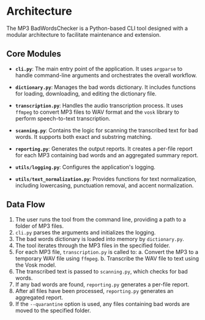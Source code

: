 # Architecture

The MP3 BadWordsChecker is a Python-based CLI tool designed with a modular architecture to facilitate maintenance and extension.

## Core Modules

-   **`cli.py`**: The main entry point of the application. It uses `argparse` to handle command-line arguments and orchestrates the overall workflow.

-   **`dictionary.py`**: Manages the bad words dictionary. It includes functions for loading, downloading, and editing the dictionary file.

-   **`transcription.py`**: Handles the audio transcription process. It uses `ffmpeg` to convert MP3 files to WAV format and the `vosk` library to perform speech-to-text transcription.

-   **`scanning.py`**: Contains the logic for scanning the transcribed text for bad words. It supports both exact and substring matching.

-   **`reporting.py`**: Generates the output reports. It creates a per-file report for each MP3 containing bad words and an aggregated summary report.

-   **`utils/logging.py`**: Configures the application's logging.

-   **`utils/text_normalization.py`**: Provides functions for text normalization, including lowercasing, punctuation removal, and accent normalization.

## Data Flow

1.  The user runs the tool from the command line, providing a path to a folder of MP3 files.
2.  `cli.py` parses the arguments and initializes the logging.
3.  The bad words dictionary is loaded into memory by `dictionary.py`.
4.  The tool iterates through the MP3 files in the specified folder.
5.  For each MP3 file, `transcription.py` is called to:
    a.  Convert the MP3 to a temporary WAV file using `ffmpeg`.
    b.  Transcribe the WAV file to text using the Vosk model.
6.  The transcribed text is passed to `scanning.py`, which checks for bad words.
7.  If any bad words are found, `reporting.py` generates a per-file report.
8.  After all files have been processed, `reporting.py` generates an aggregated report.
9.  If the `--quarantine` option is used, any files containing bad words are moved to the specified folder.
